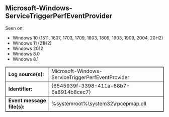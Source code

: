 ## Microsoft-Windows-ServiceTriggerPerfEventProvider

Seen on:
* Windows 10 (1511, 1607, 1703, 1709, 1803, 1809, 1903, 1909, 2004, 20H2)
* Windows 11 (21H2)
* Windows 2012
* Windows 8.0
* Windows 8.1

<table border="1" class="docutils">
  <tbody>
    <tr>
      <td><b>Log source(s):</b></td>
      <td>Microsoft-Windows-ServiceTriggerPerfEventProvider</td>
    </tr>
    <tr>
      <td><b>Identifier:</b></td>
      <td>{6545939f-3398-411a-88b7-6a8914b8cec7}</td>
    </tr>
    <tr>
      <td><b>Event message file(s):</b></td>
      <td>%systemroot%\system32\rpcepmap.dll</td>
    </tr>
  </tbody>
</table>

&nbsp;

